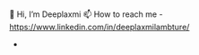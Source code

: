 👋 Hi, I’m Deeplaxmi
📫 How to reach me - https://www.linkedin.com/in/deeplaxmilambture/

<!---
- 👀 Devops/Spring Developer
--- 🌱 I’m currently learning SpringBoot
- 💞️ I’m looking to collaborate on Devops projects
--->
- 

<!---
deeplaxmi13/deeplaxmi13 is a ✨ special ✨ repository because its `README.md` (this file) appears on your GitHub profile.
You can click the Preview link to take a look at your changes.
--->
